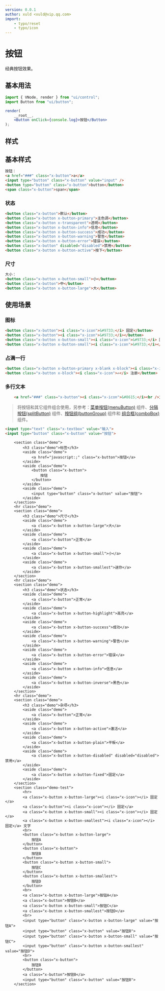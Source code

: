```yaml
---
version: 0.0.1
author: xuld <xuld@vip.qq.com>
import:
    - typo/reset
	- typo/icon
---
```

# 按钮
经典按钮效果。

## 基本用法
```jsx demo
import { VNode, render } from "ui/control";
import Button from "ui/button";

render(
    __root__,
    <Button onClick={console.log}>按钮</Button>
);
```

## 样式
## 基本样式
```html demo
按钮：
<a href="###" class="x-button">a</a>
<input type="button" class="x-button" value="input" />
<button type="button" class="x-button">button</button>
<span class="x-button">span</span>
```

### 状态
```html demo
<button class="x-button">默认</button>
<button class="x-button x-button-primary">主色调</button>
<button class="x-button x-transparent">透明</button>
<button class="x-button x-button-info">信息</button>
<button class="x-button x-button-success">成功</button>
<button class="x-button x-button-warning">警告</button>
<button class="x-button x-button-error">错误</button>
<button class="x-button" disabled="disabled">禁用</button>
<button class="x-button x-button-active">按下</button>
```

### 尺寸
```html demo
大小：
<button class="x-button x-button-small">小</button>
<button class="x-button">中</button>
<button class="x-button x-button-large">大</button>
```

## 使用场景

### 图标
```html demo
<button class="x-button"><i class="x-icon">&#9733;</i> 固定</button>
<button class="x-button"><i class="x-icon">&#9733;</i></button>
<button class="x-button x-button-small"><i class="x-icon">&#9733;</i> 固定</button>
<button class="x-button x-button-small"><i class="x-icon">&#9733;</i></button>
```

### 占满一行
```html demo
<button class="x-button x-button-primary x-blank x-block"><i class="x-icon">🤵</i> 登录</button>
<button class="x-button x-block"><i class="x-icon">✍</i> 注册</button>
```

### 多行文本
```html demo
    <a href="###" class="x-button"><i class="x-icon">&#8615;</i><br />立即下载</a>
```

> 将按钮和其它组件组合使用，另参考：<a href="menuButton.html">菜单按钮(menuButton)</a> 组件、<a href="splitButton.html">分隔按钮(splitButton)</a> 组件、<a href="buttonGroup.html">按钮组(buttonGroup)</a> 组件和 <a href="comboBox.html">组合框(comboBox)</a> 组件。

```html demo
<input type="text" class="x-textbox" value="输入">
<input type="button" class="x-button" value="按钮">
```

		<section class="demo">
			<h3 class="demo">标签</h3>
			<aside class="demo">
				<a href="javascript:;" class="x-button">按钮</a>
			</aside>
			<aside class="demo">
				<button class="x-button">
					按钮
				</button>
			</aside>
			<aside class="demo">
				<input type="button" class="x-button" value="按钮">
			</aside>
		</section>
		<hr class="demo">
		<section class="demo">
			<h3 class="demo">尺寸</h3>
			<aside class="demo">
				<a class="x-button x-button-large">大</a>
			</aside>
			<aside class="demo">
				<a class="x-button">正常</a>
			</aside>
			<aside class="demo">
				<a class="x-button x-button-small">小</a>
			</aside>
			<aside class="demo">
				<a class="x-button x-button-smallest">迷你</a>
			</aside>
		</section>
		<hr class="demo">
		<section class="demo">
			<h3 class="demo">状态</h3>
			<aside class="demo">
				<a class="x-button">正常</a>
			</aside>
			<aside class="demo">
				<a class="x-button x-button-highlight">高亮</a>
			</aside>
			<aside class="demo">
				<a class="x-button x-button-success">成功</a>
			</aside>
			<aside class="demo">
				<a class="x-button x-button-warning">警告</a>
			</aside>
			<aside class="demo">
				<a class="x-button x-button-error">错误</a>
			</aside>
			<aside class="demo">
				<a class="x-button x-button-info">信息</a>
			</aside>
			<aside class="demo">
				<a class="x-button x-button-inverse">黑色</a>
			</aside>
		</section>
		<hr class="demo">
		<section class="demo">
			<h3 class="demo">杂项</h3>
			<aside class="demo">
				<a class="x-button">正常</a>
			</aside>
			<aside class="demo">
				<a class="x-button x-button-active">激活</a>
			</aside>
			<aside class="demo">
				<a class="x-button x-button-plain">平板</a>
			</aside>
			<aside class="demo">
				<a class="x-button x-button-disabled" disabled="disabled">禁用</a>
			</aside>
			<aside class="demo">
				<a class="x-button x-button-fixed">固定</a>
			</aside>
		</section>
		<section class="demo-test">
			<hr>
			<a class="x-button x-button-large"><i class="x-icon"></i> 固定</a>
			<a class="x-button"><i class="x-icon"></i> 固定</a>
			<a class="x-button x-button-small"><i class="x-icon"></i> 固定</a>
			<a class="x-button x-button-smallest"><i class="x-icon"></i> 固定</a> 文字
			<br>
			<button class="x-button x-button-large">
				按钮A
			</button>
			<button class="x-button">
				按钮B
			</button>
			<button class="x-button x-button-small">
				按钮C
			</button>
			<button class="x-button x-button-smallest">
				按钮D
			</button>
			<br>
			<a class="x-button x-button-large">按钮A</a>
			<a class="x-button">按钮B</a>
			<a class="x-button x-button-small">按钮C</a>
			<a class="x-button x-button-smallest">按钮D</a>
			<br>
			<input type="button" class="x-button x-button-large" value="按钮A">
			<input type="button" class="x-button" value="按钮B">
			<input type="button" class="x-button x-button-small" value="按钮C">
			<input type="button" class="x-button x-button-smallest" value="按钮D">
			<br>
			<button class="x-button">
				按钮B
			</button>
			<a class="x-button">按钮B</a>
			<input type="button" class="x-button" value="按钮B">
		</section>